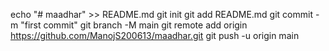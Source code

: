 echo "# maadhar" >> README.md
git init
git add README.md
git commit -m "first commit"
git branch -M main
git remote add origin https://github.com/ManojS200613/maadhar.git
git push -u origin main
